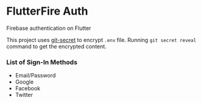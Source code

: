# FlutterFire Auth

Firebase authentication on Flutter

This project uses [git-secret](https://git-secret.io) to encrypt `.env` file. Running `git secret reveal` command to get the encrypted content.

### List of Sign-In Methods

- Email/Password
- Google
- Facebook
- Twitter
